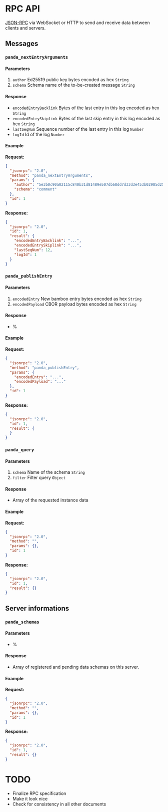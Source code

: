 # RPC API

[JSON-RPC](https://www.jsonrpc.org/specification) via WebSocket or HTTP to send and receive data between clients and servers.

## Messages

### `panda_nextEntryArguments`

#### Parameters

1. `author` Ed25519 public key bytes encoded as hex `String`
2. `schema` Schema name of the to-be-created message `String`

#### Response

* `encodedEntryBacklink` Bytes of the last entry in this log encoded as hex `String`
* `encodedEntrySkiplink` Bytes of the last skip entry in this log encoded as hex `String`
* `lastSeqNum` Sequence number of the last entry in this log `Number`
* `logId` Id of the log `Number`

#### Example

**Request:**

```json
{
  "jsonrpc": "2.0",
  "method": "panda_nextEntryArguments",
  "params": {
    "author": "5e3b0c90a02115c840b31d81489e507db68dd7d33d3e453b02985d25f3b76772",
    "schema": "comment"
  },
  "id": 1
}
```

**Response:**

```json
{
  "jsonrpc": "2.0",
  "id": 1,
  "result": {
    "encodedEntryBacklink": "...",
    "encodedEntrySkiplink": "...",
    "lastSeqNum": 12,
    "logId": 1
  }
}
```

### `panda_publishEntry`

#### Parameters

1. `encodedEntry` New bamboo entry bytes encoded as hex `String`
2. `encodedPayload` CBOR payload bytes encoded as hex `String`

#### Response

* %

#### Example

**Request:**

```json
{
  "jsonrpc": "2.0",
  "method": "panda_publishEntry",
  "params": {
    "encodedEntry": "...",
    "encodedPayload": "..."
  },
  "id": 1
}
```

**Response:**

```json
{
  "jsonrpc": "2.0",
  "id": 1,
  "result": {
  }
}
```

### `panda_query`

#### Parameters

1. `schema` Name of the schema `String`
2. `filter` Filter query `Object`

#### Response

* Array of the requested instance data

#### Example

**Request:**

```json
{
  "jsonrpc": "2.0",
  "method": "",
  "params": {},
  "id": 1
}
```

**Response:**

```json
{
  "jsonrpc": "2.0",
  "id": 1,
  "result": {}
}
```

## Server informations

### `panda_schemas`

#### Parameters

* %

#### Response

* Array of registered and pending data schemas on this server.

#### Example

**Request:**

```json
{
  "jsonrpc": "2.0",
  "method": "",
  "params": {},
  "id": 1
}
```

**Response:**

```json
{
  "jsonrpc": "2.0",
  "id": 1,
  "result": {}
}
```

# TODO

* Finalize RPC specification
* Make it look nice
* Check for consistency in all other documents
